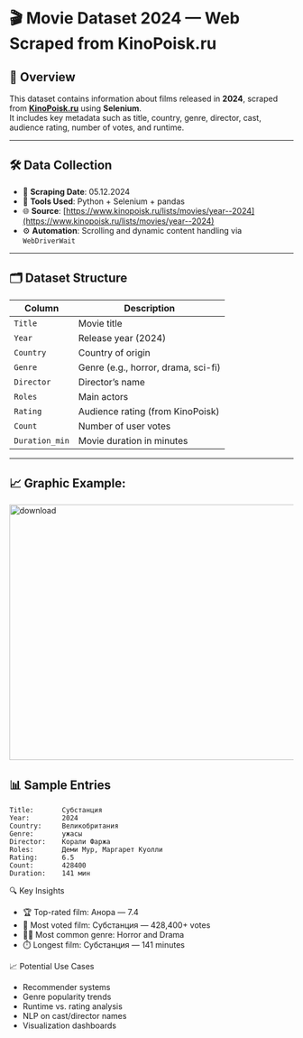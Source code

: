 # 🎬 Movie Dataset 2024 — Web Scraped from KinoPoisk.ru

## 📌 Overview

This dataset contains information about films released in **2024**, scraped from **[KinoPoisk.ru](https://www.kinopoisk.ru/)** using **Selenium**.  
It includes key metadata such as title, country, genre, director, cast, audience rating, number of votes, and runtime.

---

## 🛠️ Data Collection

- 📅 **Scraping Date**: 05.12.2024
- 🔧 **Tools Used**: Python + Selenium + pandas
- 🌐 **Source**: [https://www.kinopoisk.ru/lists/movies/year--2024](https://www.kinopoisk.ru/lists/movies/year--2024)
- ⚙️ **Automation**: Scrolling and dynamic content handling via `WebDriverWait`

---

## 🗂 Dataset Structure

| Column         | Description                                       |
|----------------|---------------------------------------------------|
| `Title`        | Movie title                                       |
| `Year`         | Release year (2024)                               |
| `Country`      | Country of origin                                 |
| `Genre`        | Genre (e.g., horror, drama, sci-fi)               |
| `Director`     | Director’s name                                   |
| `Roles`        | Main actors                                       |
| `Rating`       | Audience rating (from KinoPoisk)                 |
| `Count`        | Number of user votes                              |
| `Duration_min` | Movie duration in minutes                         |

---
## 📈 Graphic Example:
<img width="563" height="453" alt="download" src="https://github.com/user-attachments/assets/75b22676-3ba4-4de6-87dd-e5f57eaba884" />

## 📊 Sample Entries

```text
Title:       Субстанция  
Year:        2024  
Country:     Великобритания  
Genre:       ужасы  
Director:    Корали Фаржа  
Roles:       Деми Мур, Маргарет Куолли  
Rating:      6.5  
Count:       428400  
Duration:    141 мин
```

🔍 Key Insights
- 🏆 Top-rated film: Анора — 7.4
- 🎯 Most voted film: Субстанция — 428,400+ votes
- 🧟‍♂️ Most common genre: Horror and Drama
- ⏱️ Longest film: Субстанция — 141 minutes

📈 Potential Use Cases
- Recommender systems
- Genre popularity trends
- Runtime vs. rating analysis
- NLP on cast/director names
- Visualization dashboards
